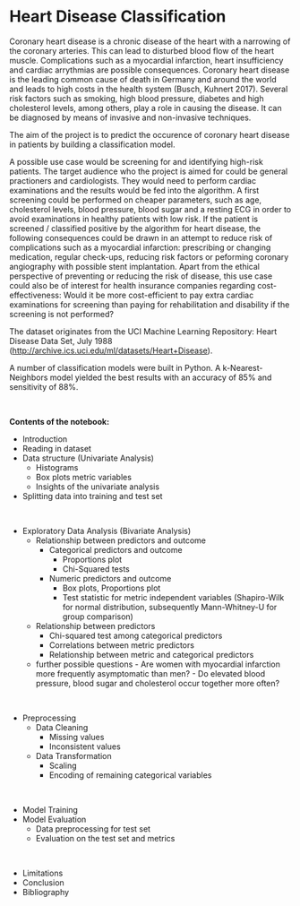 # Heart Disease Classification

Coronary heart disease is a chronic disease of the heart with a narrowing of the coronary arteries. This can lead to disturbed blood flow of the heart muscle. Complications such as a myocardial infarction, heart insufficiency and cardiac arrythmias are possible consequences. Coronary heart disease is the leading common cause of death in Germany and around the world and leads to high costs in the health system (Busch, Kuhnert 2017). Several risk factors such as smoking, high blood pressure, diabetes and high cholesterol levels, among others, play a role in causing the disease. It can be diagnosed by means of invasive and non-invasive techniques.

The aim of the project is to predict the occurence of coronary heart disease in patients by building a classification model.

A possible use case would be screening for and identifying high-risk patients. The target audience who the project is aimed for could be general practioners and cardiologists. They would need to perform cardiac examinations and the results would be fed into the algorithm.
A first screening could be performed on cheaper parameters, such as age, cholesterol levels, blood pressure, blood sugar and a resting ECG in order to avoid examinations in healthy patients with low risk. If the patient is screened / classified positive by the algorithm for heart disease, the following consequences could be drawn in an attempt to reduce risk of complications such as a myocardial infarction: prescribing or changing medication, regular check-ups, reducing risk factors or peforming coronary angiography with possible stent implantation. Apart from the ethical perspective of preventing or reducing the risk of disease, this use case could also be of interest for health insurance companies regarding cost-effectiveness: Would it be more cost-efficient to pay extra cardiac examinations for screening than paying for rehabilitation and disability if the screening is not performed?

The dataset originates from the UCI Machine Learning Repository: Heart Disease Data Set, July 1988 (http://archive.ics.uci.edu/ml/datasets/Heart+Disease).

A number of classification models were built in Python. A k-Nearest-Neighbors model yielded the best results with an accuracy of 85% and sensitivity of 88%.

<br>

**Contents of the notebook:**
- Introduction
- Reading in dataset
- Data structure (Univariate Analysis)
    - Histograms
    - Box plots metric variables
    - Insights of the univariate analysis
- Splitting data into training and test set
<br>

- Exploratory Data Analysis (Bivariate Analysis)
    - Relationship between predictors and outcome
        - Categorical predictors and outcome
            - Proportions plot
            - Chi-Squared tests
        - Numeric predictors and outcome
            - Box plots, Proportions plot
            - Test statistic for metric independent variables (Shapiro-Wilk for normal distribution, subsequently Mann-Whitney-U for group comparison)
    - Relationship between predictors
        - Chi-squared test among categorical predictors
        - Correlations between metric predictors
        - Relationship between metric and categorical predictors
    - further possible questions
            - Are women with myocardial infarction more frequently asymptomatic than men?
            - Do elevated blood pressure, blood sugar and cholesterol occur together more often?
<br>

- Preprocessing
    - Data Cleaning
        - Missing values
        - Inconsistent values
    - Data Transformation
        - Scaling
        - Encoding of remaining categorical variables
<br>

- Model Training
- Model Evaluation
    - Data preprocessing for test set
    - Evaluation on the test set and metrics
<br>

- Limitations
- Conclusion
- Bibliography

